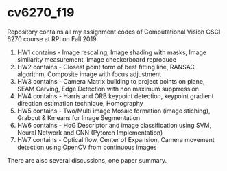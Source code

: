 # cv6270_f19
Repository contains all my assignment codes of Computational Vision CSCI 6270 course at RPI on Fall 2019. 

1. HW1 contains - Image rescaling, Image shading with masks, Image similarity measurement, Image checkerboard reproduce
2. HW2 contains - Closest point form of best fitting line, RANSAC algorithm, Composite image with focus adjustment
3. HW3 contains - Camera Matrix building to project points on plane, SEAM Carving, Edge Detection with non maximum supprression
4. HW4 contains - Harris and ORB keypoint detection, keypoint gradient direction estimation technique, Homography
5. HW5 contains - Two/Multi image Mosaic formation (image stiching), Grabcut & Kmeans for Image Segmentation
6. HW6 contains - HoG Descriptor and image classification using SVM, Neural Network and CNN (Pytorch Implementation)
7. HW7 contains - Optical flow, Center of Expansion, Camera movement detection using OpenCV from continuous images

There are also several discussions, one paper summary.
